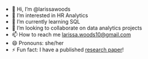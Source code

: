 - 👋 Hi, I’m @larissawoods
- 👀 I’m interested in HR Analytics
- 🌱 I’m currently learning SQL
- 💞️ I’m looking to collaborate on data analytics projects
- 📫 How to reach me larissa.woods10@gmail.com
- 😄 Pronouns: she/her
- ⚡ Fun fact: I have a published [research paper](https://onlinelibrary.wiley.com/doi/abs/10.1111/infa.12485)!

<!---
larissawoods/larissawoods is a ✨ special ✨ repository because its `README.md` (this file) appears on your GitHub profile.
You can click the Preview link to take a look at your changes.
--->
